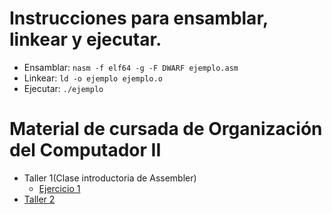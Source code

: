 # Instrucciones para ensamblar, linkear y ejecutar.

- Ensamblar: `nasm -f elf64 -g -F DWARF ejemplo.asm`
- Linkear: `ld -o ejemplo ejemplo.o`
- Ejecutar: `./ejemplo`

# Material de cursada de Organización del Computador II

- Taller 1(Clase introductoria de Assembler)
	- [Ejercicio 1](Práctica_Assembler_1)
- [Taller 2](/Practica2/entregable/ejC2-bundle.v0.1)
